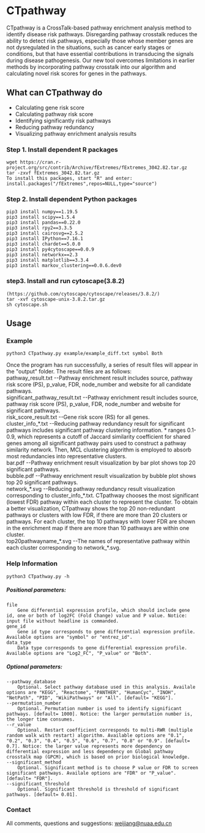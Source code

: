 # CTpathway
CTpathway is a CrossTalk-based pathway enrichment analysis method to identify disease risk pathways. Disregarding pathway crosstalk reduces the ability to detect risk pathways, especially those whose member genes are not dysregulated in the situations, such as cancer early stages or conditions, but that have essential contributions in transducing the signals during disease pathogenesis. Our new tool overcomes limitations in earlier methods by incorporating pathway crosstalk into our algorithm and calculating novel risk scores for genes in the pathways.

##	What can CTpathway do
* Calculating gene risk score
* Calculating pathway risk score
* Identifying significantly risk pathways
* Reducing pathway redundancy
* Visualizing pathway enrichment analysis results

### **Step 1. Install dependent R packages**

```
wget https://cran.r-project.org/src/contrib/Archive/fExtremes/fExtremes_3042.82.tar.gz
tar -zxvf fExtremes_3042.82.tar.gz
To install this packages, start "R" and enter:
install.packages("/fExtremes",repos=NULL,type="source")
```

### **Step 2. Install dependent Python packages**
```
pip3 install numpy==1.19.5
pip3 install scipy==1.5.4
pip3 install pandas==0.22.0
pip3 install rpy2==3.3.5
pip3 install cairosvg==2.5.2
pip3 install IPython==7.16.1
pip3 install chardet==5.0.0
pip3 install py4cytoscape==0.0.9
pip3 install networkx==2.3
pip3 install matplotlib==3.3.4
pip3 install markov_clustering==0.0.6.dev0
```

### **step3. Install and run cytoscape(3.8.2)**
```
(https://github.com/cytoscape/cytoscape/releases/3.8.2/)
tar -xvf cytoscape-unix-3.8.2.tar.gz
sh cytoscape.sh
```

## Usage
### Example

```
python3 CTpathway.py example/example_diff.txt symbol Both
```

Once the program has run successfully, a series of result files will appear in the "output" folder. The result files are as follows:   
	pathway_result.txt --Pathway enrichment result includes source, pathway risk score (PS), p_value, FDR, node_number and website for all candidate pathways.  
	significant_pathway_result.txt --Pathway enrichment result includes source, pathway risk score (PS), p_value, FDR, node_number and website for significant pathways.  
	risk_score_result.txt --Gene risk score (RS) for all genes.  
	cluster_info_\*.txt --Reducing pathway redundancy result for significant pathways includes significant pathway clustering information. \* ranges 0.1-0.9, which represents a cutoff of Jaccard similarity coefficient for shared genes among all significant pathway pairs used to construct a pathway similarity network. Then, MCL clustering algorithm is employed to absorb most redundancies into representative clusters.  
	bar.pdf --Pathway enrichment result visualization by bar plot shows top 20 significant pathways.  
	bubble.pdf --Pathway enrichment result visualization by bubble plot shows top 20 significant pathways.  
	network_\*.svg --Reducing pathway redundancy result visualization corresponding to cluster_info_\*.txt. CTpathway chooses the most significant (lowest FDR) pathway within each cluster to represent the cluster. To obtain a better visualization, CTpathway shows the top 20 non-redundant pathways or clusters with low FDR, if there are more than 20 clusters or pathways. For each cluster, the top 10 pathways with lower FDR are shown in the enrichment map if there are more than 10 pathways are within one cluster.  
	top20pathwayname_\*.svg --The names of representative pathway within each cluster corresponding to network_\*.svg.  

### Help Information
```
python3 CTpathway.py -h
```

##### **Positional parameters:**
```
file
	Gene differential expression profile, which should include gene id, one or both of log2FC (Fold Change) value and P value. Notice: input file without headline is commanded.
gene_id
	Gene id type corresponds to gene differential expression profile. Available options are "symbol" or "entrez_id".
data_type
	Data type corresponds to gene differential expression profile. Available options are "Log2_FC", "P_value" or "Both".
```

##### **Optional parameters:**
```
--pathway_database
	Optional. Select pathway database used in this analysis. Availale options are "KEGG", "Reactome", "PANTHER", "HumanCyc", "INOH", "NetPath", "PID", "WikiPathways" or "All". [default= "KEGG"].
--permutation_number
	Optional. Permutation number is used to identify significant pathways. [default= 1000]. Notice: the larger permutation number is, the longer time consumes.
--r_value
	Optional. Restart coefficient corresponds to multi-RWR (multiple random walk with restart) algorithm. Available options are "0.1", "0.2", "0.3", "0.4", "0.5", "0.6", "0.7", "0.8" or "0.9". [default= 0.7]. Notice: the larger value represents more dependency on differential expression and less dependency on Global pathway crosstalk map (GPCM), which is based on prior biological knowledge.
--significant_method
	Optional. Significant method is to choose P value or FDR to screen significant pathways. Availale options are "FDR" or "P_value". [default= "FDR"].
--significant_threshold
	Optional. Significant threshold is threshold of significant pathways. [default= 0.01].
```	
	
### Contact	
All comments, questions and suggestions: weijiang@nuaa.edu.cn		
